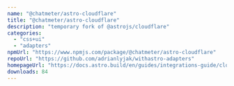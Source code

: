 ```yaml
---
name: "@chatmeter/astro-cloudflare"
title: "@chatmeter/astro-cloudflare"
description: "temporary fork of @astrojs/cloudflare"
categories:
  - "css+ui"
  - "adapters"
npmUrl: "https://www.npmjs.com/package/@chatmeter/astro-cloudflare"
repoUrl: "https://github.com/adrianlyjak/withastro-adapters"
homepageUrl: "https://docs.astro.build/en/guides/integrations-guide/cloudflare/"
downloads: 84
---
```

